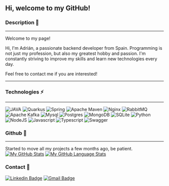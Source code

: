 ## Hi, welcome to my GitHub!

### Description 🔭

--------------------------------------------

Welcome to my page!

Hi, I'm Adrián, a passionate backend developer from Spain. Programming is not just my profession, but also my greatest
hobby and passion. I'm constantly striving to improve my skills and learn new technologies every day.

Feel free to contact me if you are interested!

--------------------------------------------

### Technologies ⚡

--------------------------------------------

![JAVA](https://img.shields.io/badge/Java-ED8B00?style=for-the-badge&logo=java&logoColor=white)
![Quarkus](https://img.shields.io/badge/quarkus-%234794EB.svg?style=for-the-badge&logo=quarkus&logoColor=white)
![Spring](https://img.shields.io/badge/Spring-6DB33F?style=for-the-badge&logo=spring&logoColor=white)
![Apache Maven](https://img.shields.io/badge/Apache%20Maven-C71A36?style=for-the-badge&logo=Apache%20Maven&logoColor=white)
![Nginx](https://img.shields.io/badge/nginx-%23009639.svg?style=for-the-badge&logo=nginx&logoColor=white)
![RabbitMQ](https://img.shields.io/badge/Rabbitmq-FF6600?style=for-the-badge&logo=rabbitmq&logoColor=white)
![Apache Kafka](https://img.shields.io/badge/Apache%20Kafka-000?style=for-the-badge&logo=apachekafka)
![Mysql](https://img.shields.io/badge/MySQL-00000F?style=for-the-badge&logo=mysql&logoColor=white)
![Postgres](https://img.shields.io/badge/PostgreSQL-316192?style=for-the-badge&logo=postgresql&logoColor=white)
![MongoDB](https://img.shields.io/badge/MongoDB-4EA94B?style=for-the-badge&logo=mongodb&logoColor=white)
![SQLite](https://img.shields.io/badge/sqlite-%2307405e.svg?style=for-the-badge&logo=sqlite&logoColor=white)
![Python](https://img.shields.io/badge/python-3670A0?style=for-the-badge&logo=python&logoColor=ffdd54)
![NodeJS](https://img.shields.io/badge/node.js-6DA55F?style=for-the-badge&logo=node.js&logoColor=white)
![Javascript](https://img.shields.io/badge/JavaScript-F7DF1E?style=for-the-badge&logo=javascript&logoColor=black)
![Typescript](https://img.shields.io/badge/TypeScript-007ACC?style=for-the-badge&logo=typescript&logoColor=white)
![Swagger](https://img.shields.io/badge/-Swagger-%23Clojure?style=for-the-badge&logo=swagger&logoColor=white)

### Github 🌱

--------------------------------------------

Started to move all my projects a few months ago, be patient.
[![My GitHub Stats](https://github-readme-stats.vercel.app/api/?username=adrian-2316&count_private=true&theme=tokyonight&showicons=true)]()
[![My GitHub Language Stats](https://github-readme-stats.vercel.app/api/top-langs/?username=adrian-2316&langs_count=3&theme=tokyonight)]()

### Contact 💬

[![Linkedin Badge](https://img.shields.io/badge/-Adrián_Moral-blue?style=flat-square&logo=Linkedin&logoColor=white&link=https://www.linkedin.com/in/adri%C3%A1n-moral-bail%C3%B3n-b51107210/)](https://www.linkedin.com/in/adri%C3%A1n-moral-bail%C3%B3n-b51107210/)
[![Gmail Badge](https://img.shields.io/badge/-adrian.imb94@gmail.com-c14438?style=flat-square&logo=Gmail&logoColor=white&link=mailto:adrian.imb94@gmail.com)](mailto:adrian.imb94@gmail.com)
